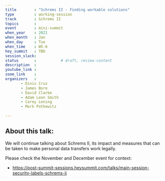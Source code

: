 ```yaml
---
title        : "Schrems II - Finding workable solutions"
type         : working-session
track        : Schrems II
topics       :
event        : mini-summit
when_year    : 2021
when_month   : Jan
when_day     : Tue
when_time    : WS-6
hey_summit   : TBD
session_slack:
status       :           # draft, review-content
description  : 
youtube_link : 
zoom_link    :
organizers   : 
       - Dinis Cruz
       - James Bore
       - David Clarke
       - Adam Leon Smith
       - Carey Lening
       - Mark Potkewitz
      
---
```

## About this talk:
We will continue talking about Schrems II, its impact and measures that can
be taken to make personal data transfers work legally.

Please check the November and December event for context:
 - https://post-summit-sessions.heysummit.com/talks/main-session-security-labels-schrems-ii